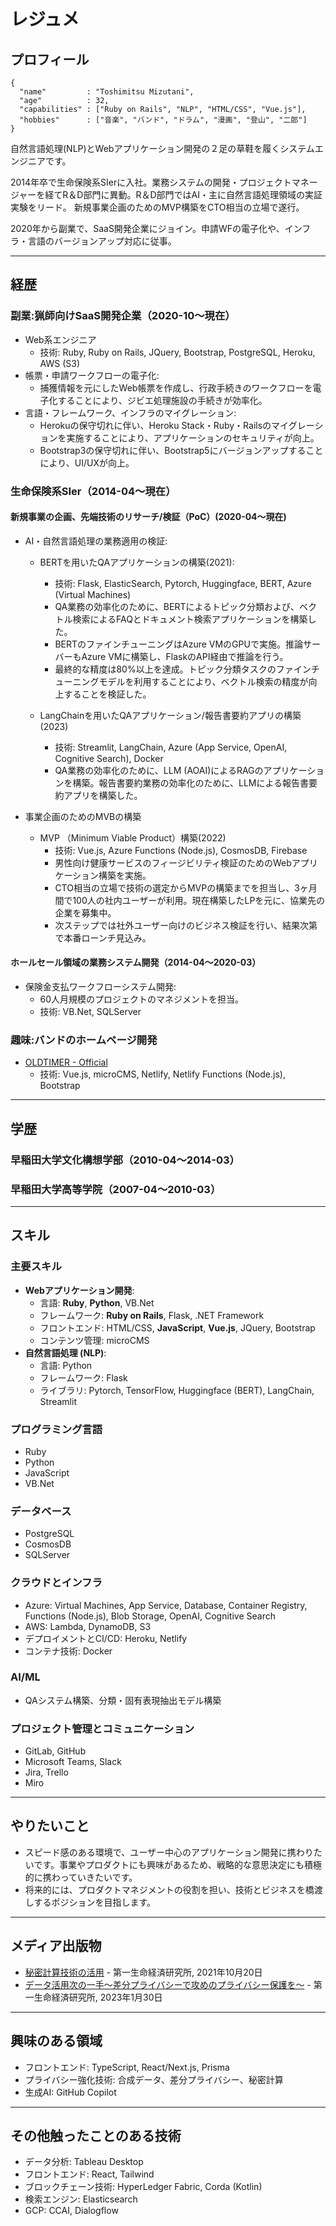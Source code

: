 # レジュメ

## プロフィール

```
{
  "name"         : "Toshimitsu Mizutani",
  "age"          : 32,
  "capabilities" : ["Ruby on Rails", "NLP", "HTML/CSS", "Vue.js"],
  "hobbies"      : ["音楽", "バンド", "ドラム", "漫画", "登山", "二郎"]
}
```

自然言語処理(NLP)とWebアプリケーション開発の２足の草鞋を履くシステムエンジニアです。

2014年卒で生命保険系SIerに入社。業務システムの開発・プロジェクトマネージャーを経てR＆D部門に異動。R＆D部門ではAI・主に自然言語処理領域の実証実験をリード。
新規事業企画のためのMVP構築をCTO相当の立場で遂行。

2020年から副業で、SaaS開発企業にジョイン。申請WFの電子化や、インフラ・言語のバージョンアップ対応に従事。

---

## 経歴

### 副業:猟師向けSaaS開発企業（2020-10〜現在）
- Web系エンジニア
  - 技術: Ruby, Ruby on Rails, JQuery, Bootstrap, PostgreSQL, Heroku,　AWS (S3)
- 帳票・申請ワークフローの電子化:
  - 捕獲情報を元にしたWeb帳票を作成し、行政手続きのワークフローを電子化することにより、ジビエ処理施設の手続きが効率化。
- 言語・フレームワーク、インフラのマイグレーション:
  - Herokuの保守切れに伴い、Heroku Stack・Ruby・Railsのマイグレーションを実施することにより、アプリケーションのセキュリティが向上。
  - Bootstrap3の保守切れに伴い、Bootstrap5にバージョンアップすることにより、UI/UXが向上。
      
### 生命保険系SIer（2014-04〜現在）
#### 新規事業の企画、先端技術のリサーチ/検証（PoC）(2020-04〜現在) 
  - AI・自然言語処理の業務適用の検証:
    - BERTを用いたQAアプリケーションの構築(2021):
      - 技術: Flask, ElasticSearch, Pytorch, Huggingface, BERT, Azure (Virtual Machines)
      - QA業務の効率化のために、BERTによるトピック分類および、ベクトル検索によるFAQとドキュメント検索アプリケーションを構築した。
      - BERTのファインチューニングはAzure VMのGPUで実施。推論サーバーもAzure VMに構築し、FlaskのAPI経由で推論を行う。
      - 最終的な精度は80%以上を達成。トピック分類タスクのファインチューニングモデルを利用することにより、ベクトル検索の精度が向上することを検証した。
  
    - LangChainを用いたQAアプリケーション/報告書要約アプリの構築(2023)
      - 技術: Streamlit, LangChain, Azure (App Service, OpenAI, Cognitive Search), Docker
      - QA業務の効率化のために、LLM (AOAI)によるRAGのアプリケーションを構築。報告書要約業務の効率化のために、LLMによる報告書要約アプリを構築した。

  - 事業企画のためのMVBの構築
    - MVP （Minimum Viable Product）構築(2022)
      - 技術: Vue.js, Azure Functions (Node.js), CosmosDB, Firebase
      - 男性向け健康サービスのフィージビリティ検証のためのWebアプリケーション構築を実施。
      - CTO相当の立場で技術の選定からMVPの構築までを担当し、3ヶ月間で100人の社内ユーザーが利用。現在構築したLPを元に、協業先の企業を募集中。
      - 次ステップでは社外ユーザー向けのビジネス検証を行い、結果次第で本番ローンチ見込み。

#### ホールセール領域の業務システム開発（2014-04〜2020-03）
  - 保険金支払ワークフローシステム開発:
    - 60人月規模のプロジェクトのマネジメントを担当。
    - 技術: VB.Net, SQLServer
   
### 趣味:バンドのホームページ開発
- [OLDTIMER - Official](https://oldtimer-official.netlify.app/)
  - 技術: Vue.js, microCMS, Netlify, Netlify Functions (Node.js), Bootstrap

---

## 学歴

### 早稲田大学文化構想学部（2010-04〜2014-03）
### 早稲田大学高等学院（2007-04〜2010-03）

---

## スキル

### 主要スキル
- **Webアプリケーション開発**:
  - 言語: **Ruby**, **Python**, VB.Net
  - フレームワーク: **Ruby on Rails**, Flask, .NET Framework
  - フロントエンド: HTML/CSS, **JavaScript**, **Vue.js**, JQuery, Bootstrap
  - コンテンツ管理: microCMS
- **自然言語処理 (NLP)**:
  - 言語: Python
  - フレームワーク: Flask
  - ライブラリ: Pytorch, TensorFlow, Huggingface (BERT), LangChain, Streamlit

### プログラミング言語
- Ruby
- Python
- JavaScript
- VB.Net

### データベース
- PostgreSQL
- CosmosDB
- SQLServer

### クラウドとインフラ
- Azure: Virtual Machines, App Service, Database, Container Registry, Functions (Node.js), Blob Storage, OpenAI, Cognitive Search
- AWS: Lambda, DynamoDB, S3
- デプロイメントとCI/CD: Heroku, Netlify
- コンテナ技術: Docker

### AI/ML
- QAシステム構築、分類・固有表現抽出モデル構築

### プロジェクト管理とコミュニケーション
- GitLab, GitHub
- Microsoft Teams, Slack
- Jira, Trello
- Miro

---

## やりたいこと
- スピード感のある環境で、ユーザー中心のアプリケーション開発に携わりたいです。事業やプロダクトにも興味があるため、戦略的な意思決定にも積極的に携わっていきたいです。
- 将来的には、プロダクトマネジメントの役割を担い、技術とビジネスを橋渡しするポジションを目指します。

---

## メディア出版物
- [秘密計算技術の活用](https://www.dlri.co.jp/report/ld/174276.html) - 第一生命経済研究所, 2021年10月20日
- [データ活用次の一手～差分プライバシーで攻めのプライバシー保護を～](https://www.dlri.co.jp/report/ld/232558.html) - 第一生命経済研究所, 2023年1月30日

---

## 興味のある領域
- フロントエンド: TypeScript, React/Next.js, Prisma
- プライバシー強化技術: 合成データ、差分プライバシー、秘密計算
- 生成AI: GitHub Copilot

---

## その他触ったことのある技術
- データ分析: Tableau Desktop
- フロントエンド: React, Tailwind
- ブロックチェーン技術: HyperLedger Fabric, Corda (Kotlin)
- 検索エンジン: Elasticsearch
- GCP: CCAI, Dialogflow
